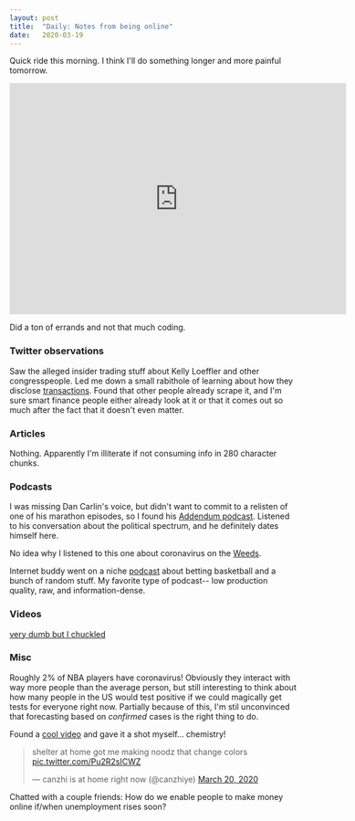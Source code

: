 ```yaml
---
layout: post
title:  "Daily: Notes from being online"
date:   2020-03-19
---
```


Quick ride this morning. I think I'll do something longer and more painful tomorrow. 
<iframe height='405' width='590' frameborder='0' allowtransparency='true' scrolling='no' src='https://www.strava.com/activities/3197633164/embed/fc727351eb501cdce35f6c23cc6528430b34eb10'></iframe>


Did a ton of errands and not that much coding.


### Twitter observations
Saw the alleged insider trading stuff about Kelly Loeffler and other congresspeople. Led me down a small rabithole of learning about how they disclose [transactions](https://efdsearch.senate.gov/). Found that other people already scrape it, and I'm sure smart finance people either already look at it or that it comes out so much after the fact that it doesn't even matter.


### Articles
Nothing. Apparently I'm illiterate if not consuming info in 280 character chunks.

### Podcasts
I was missing Dan Carlin's voice, but didn't want to commit to a relisten of one of his marathon episodes, so I found his [Addendum podcast](https://www.listennotes.com/podcasts/dan-carlins/ep7-hardcore-history-on-fire-LoqpQ-NWlCD/). Listened to his conversation about the political spectrum, and he definitely dates himself here. 

No idea why I listened to this one about coronavirus on the [Weeds](https://www.listennotes.com/podcasts/the-weeds/rescuing-the-economy-from-3hF07CM5bf6/). 

Internet buddy went on a niche [podcast](https://www.youtube.com/watch?v=dlqwDu_e3Vg) about betting basketball and a bunch of random stuff. My favorite type of podcast-- low production quality, raw, and information-dense. 

### Videos
[very dumb but I chuckled](https://www.youtube.com/watch?v=NSBxzFH9eLI)

### Misc
Roughly 2% of NBA players have coronavirus! Obviously they interact with way more people than the average person, but still interesting to think about how many people in the US would test positive if we could magically get tests for everyone right now. Partially because of this, I'm stil unconvinced that forecasting based on *confirmed* cases is the right thing to do.

Found a [cool video](https://www.youtube.com/watch?v=qefX0vIn2aM) and gave it a shot myself... chemistry!
<blockquote class="twitter-tweet"><p lang="en" dir="ltr">shelter at home got me making noodz that change colors <a href="https://t.co/Pu2R2sICWZ">pic.twitter.com/Pu2R2sICWZ</a></p>&mdash; canzhi is at home right now (@canzhiye) <a href="https://twitter.com/canzhiye/status/1240889094692982790?ref_src=twsrc%5Etfw">March 20, 2020</a></blockquote> <script async src="https://platform.twitter.com/widgets.js" charset="utf-8"></script>

Chatted with a couple friends: How do we enable people to make money online if/when unemployment rises soon?
